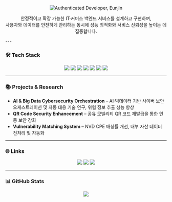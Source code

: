 <p align="center">
  <img src="https://capsule-render.vercel.app/api?text=Authenticated+Developer,+Eunjin&animation=waving&type=speech&color=gradient&height=120" alt="Authenticated Developer, Eunjin"/>
</p>

<p align="center">
  안정적이고 확장 가능한 IT·커머스 백엔드 서비스를 설계하고 구현하며,<br/>
  사용자와 데이터를 안전하게 관리하는 동시에 성능 최적화와 서비스 신뢰성을 높이는 데 집중합니다.
</p>
---

### 🛠 Tech Stack
<p align="center">
  <img src="https://img.shields.io/badge/Java-007396?style=flat-square&logo=java&logoColor=white"/>
  <img src="https://img.shields.io/badge/Python-3776AB?style=flat-square&logo=python&logoColor=white"/>
  <img src="https://img.shields.io/badge/Spring-6DB33F?style=flat-square&logo=spring&logoColor=white"/>
  <img src="https://img.shields.io/badge/SpringBoot-6DB33F?style=flat-square&logo=springboot&logoColor=white"/>
  <img src="https://img.shields.io/badge/MySQL-4479A1?style=flat-square&logo=mysql&logoColor=white"/>
  <img src="https://img.shields.io/badge/AWS-232F3E?style=flat-square&logo=amazonaws&logoColor=white"/>
  <img src="https://img.shields.io/badge/JWT-000000?style=flat-square&logo=jsonwebtokens&logoColor=white"/>
</p>

---

### 📚 Projects & Research
- **AI & Big Data Cybersecurity Orchestration** – AI·빅데이터 기반 사이버 보안 오케스트레이션 및 자동 대응 기술 연구, 위협 정보 추출 성능 향상
- **QR Code Security Enhancement** – 공유 모빌리티 QR 코드 재발급을 통한 인증 보안 강화
- **Vulnerability Matching System** – NVD CPE 매칭률 개선, 내부 자산 데이터 전처리 및 자동화

---

### 🌐 Links
<p align="center">
  <a href="https://solved.ac/profile/eunjin0468"><img src="https://img.shields.io/badge/Solved.ac-5A2D82?style=flat-square&logo=solved.ac&logoColor=white"/></a>
  <a href="https://dxxxwls.tistory.com/"><img src="https://img.shields.io/badge/Blog-00ACC1?style=flat-square&logo=ghost&logoColor=white"/></a>
  <a href="mailto:dxxxwls@gmail.com"><img src="https://img.shields.io/badge/Email-D14836?style=flat-square&logo=gmail&logoColor=white"/></a>
</p>

---

### 📊 GitHub Stats
<p align="center">
  <img src="https://github-readme-stats.vercel.app/api?username=eunjin0468&show_icons=true&theme=tokyonight"/>
</p>

